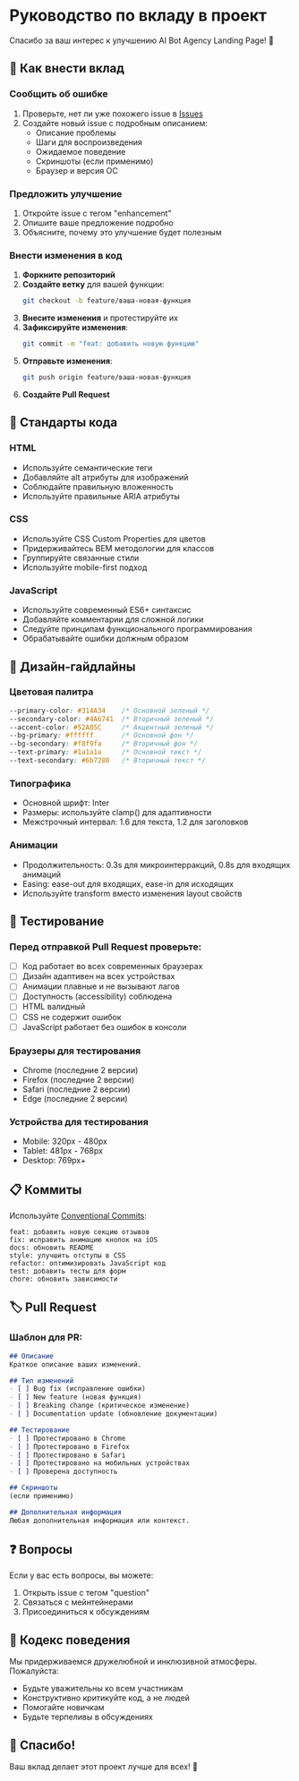 # Руководство по вкладу в проект

Спасибо за ваш интерес к улучшению AI Bot Agency Landing Page! 🎉

## 🤝 Как внести вклад

### Сообщить об ошибке

1. Проверьте, нет ли уже похожего issue в [Issues](../../issues)
2. Создайте новый issue с подробным описанием:
   - Описание проблемы
   - Шаги для воспроизведения
   - Ожидаемое поведение
   - Скриншоты (если применимо)
   - Браузер и версия ОС

### Предложить улучшение

1. Откройте issue с тегом "enhancement"
2. Опишите ваше предложение подробно
3. Объясните, почему это улучшение будет полезным

### Внести изменения в код

1. **Форкните репозиторий**
2. **Создайте ветку** для вашей функции:
   ```bash
   git checkout -b feature/ваша-новая-функция
   ```
3. **Внесите изменения** и протестируйте их
4. **Зафиксируйте изменения**:
   ```bash
   git commit -m "feat: добавить новую функцию"
   ```
5. **Отправьте изменения**:
   ```bash
   git push origin feature/ваша-новая-функция
   ```
6. **Создайте Pull Request**

## 📝 Стандарты кода

### HTML
- Используйте семантические теги
- Добавляйте alt атрибуты для изображений
- Соблюдайте правильную вложенность
- Используйте правильные ARIA атрибуты

### CSS
- Используйте CSS Custom Properties для цветов
- Придерживайтесь BEM методологии для классов
- Группируйте связанные стили
- Используйте mobile-first подход

### JavaScript
- Используйте современный ES6+ синтаксис
- Добавляйте комментарии для сложной логики
- Следуйте принципам функционального программирования
- Обрабатывайте ошибки должным образом

## 🎨 Дизайн-гайдлайны

### Цветовая палитра
```css
--primary-color: #314A34    /* Основной зеленый */
--secondary-color: #4A6741  /* Вторичный зеленый */
--accent-color: #52A05C     /* Акцентный зеленый */
--bg-primary: #ffffff       /* Основной фон */
--bg-secondary: #f8f9fa     /* Вторичный фон */
--text-primary: #1a1a1a     /* Основной текст */
--text-secondary: #6b7280   /* Вторичный текст */
```

### Типографика
- Основной шрифт: Inter
- Размеры: используйте clamp() для адаптивности
- Межстрочный интервал: 1.6 для текста, 1.2 для заголовков

### Анимации
- Продолжительность: 0.3s для микроинтерракций, 0.8s для входящих анимаций
- Easing: ease-out для входящих, ease-in для исходящих
- Используйте transform вместо изменения layout свойств

## 🧪 Тестирование

### Перед отправкой Pull Request проверьте:

- [ ] Код работает во всех современных браузерах
- [ ] Дизайн адаптивен на всех устройствах
- [ ] Анимации плавные и не вызывают лагов
- [ ] Доступность (accessibility) соблюдена
- [ ] HTML валидный
- [ ] CSS не содержит ошибок
- [ ] JavaScript работает без ошибок в консоли

### Браузеры для тестирования
- Chrome (последние 2 версии)
- Firefox (последние 2 версии)
- Safari (последние 2 версии)
- Edge (последние 2 версии)

### Устройства для тестирования
- Mobile: 320px - 480px
- Tablet: 481px - 768px
- Desktop: 769px+

## 📋 Коммиты

Используйте [Conventional Commits](https://www.conventionalcommits.org/):

```
feat: добавить новую секцию отзывов
fix: исправить анимацию кнопок на iOS
docs: обновить README
style: улучшить отступы в CSS
refactor: оптимизировать JavaScript код
test: добавить тесты для форм
chore: обновить зависимости
```

## 🏷 Pull Request

### Шаблон для PR:

```markdown
## Описание
Краткое описание ваших изменений.

## Тип изменений
- [ ] Bug fix (исправление ошибки)
- [ ] New feature (новая функция)
- [ ] Breaking change (критическое изменение)
- [ ] Documentation update (обновление документации)

## Тестирование
- [ ] Протестировано в Chrome
- [ ] Протестировано в Firefox
- [ ] Протестировано в Safari
- [ ] Протестировано на мобильных устройствах
- [ ] Проверена доступность

## Скриншоты
(если применимо)

## Дополнительная информация
Любая дополнительная информация или контекст.
```

## ❓ Вопросы

Если у вас есть вопросы, вы можете:

1. Открыть issue с тегом "question"
2. Связаться с мейнтейнерами
3. Присоединиться к обсуждениям

## 📜 Кодекс поведения

Мы придерживаемся дружелюбной и инклюзивной атмосферы. Пожалуйста:

- Будьте уважительны ко всем участникам
- Конструктивно критикуйте код, а не людей
- Помогайте новичкам
- Будьте терпеливы в обсуждениях

## 🙏 Спасибо!

Ваш вклад делает этот проект лучше для всех! 🚀 